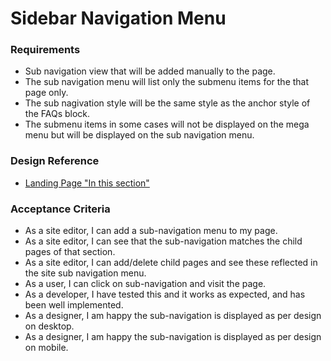 # Sidebar Navigation Menu

### Requirements

* Sub navigation view that will be added manually to the page.
* The sub navigation menu will list only the submenu items for the that page only.
* The sub nagivation style will be the same style as the anchor style of the FAQs block.
* The submenu items in some cases will not be displayed on the mega menu but will be displayed on the sub navigation menu.

### Design Reference

* [Landing Page "In this section"](https://www.sketch.com/s/6ecd71b4-af49-42b4-9d65-0e9d20134b89/a/WK2EvLA)

### Acceptance Criteria

* As a site editor, I can add a sub-navigation menu to my page.
* As a site editor, I can see that the sub-navigation matches the child pages of that section.
* As a site editor, I can add/delete child pages and see these reflected in the site sub navigation menu.
* As a user, I can click on sub-navigation and visit the page.
* As a developer, I have tested this and it works as expected, and has been well implemented.
* As a designer, I am happy the sub-navigation is displayed as per design on desktop.
* As a designer, I am happy the sub-navigation is displayed as per design on mobile.
